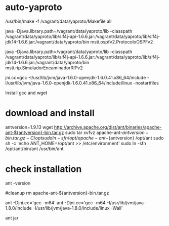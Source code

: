 # auto-yaproto
/usr/bin/make -f /vagrant/data/yaproto/Makefile all


java -Djava.library.path=/vagrant/data/yaproto/lib  -classpath /vagrant/data/yaproto/lib/slf4j-api-1.6.6.jar:/vagrant/data/yaproto/lib/slf4j-jdk14-1.6.6.jar:/vagrant/data/yaproto/bin msti.ospfv2.ProtocoloOSPFv2

java -Djava.library.path=/vagrant/data/yaproto/lib  -classpath /vagrant/data/yaproto/lib/slf4j-api-1.6.6.jar:/vagrant/data/yaproto/lib/slf4j-jdk14-1.6.6.jar:/vagrant/data/yaproto/bin msti.rip.SimuladorEncaminadorRIPv2



jni.cc=gcc -I/usr/lib/jvm/java-1.6.0-openjdk-1.6.0.41.x86_64/include -I/usr/lib/jvm/java-1.6.0-openjdk-1.6.0.41.x86_64/include/linux -nostartfiles

Install gcc and wget
# download and install
antversion=1.9.13
wget http://archive.apache.org/dist/ant/binaries/apache-ant-${antversion}-bin.tar.gz
sudo tar xvfvz apache-ant-${antversion}-bin.tar.gz -C /opt
sudo ln -sfn /opt/apache-ant-${antversion} /opt/ant
sudo sh -c 'echo ANT_HOME=/opt/ant >> /etc/environment'
sudo ln -sfn /opt/ant/bin/ant /usr/bin/ant

# check installation
ant -version

#cleanup
rm apache-ant-${antversion}-bin.tar.gz

ant -Djni.cc='gcc -m64'
ant -Djni.cc='gcc -m64 -I/usr/lib/jvm/java-1.8.0/include -I/usr/lib/jvm/java-1.8.0/include/linux -Wall'


ant jar
